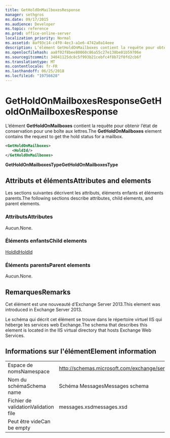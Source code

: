 ```yaml
---
title: GetHoldOnMailboxesResponse
manager: sethgros
ms.date: 09/17/2015
ms.audience: Developer
ms.topic: reference
ms.prod: office-online-server
localization_priority: Normal
ms.assetid: 8af93c14-c4f0-4ec3-a1e6-4742a0a14eee
description: L’élément GetHoldOnMailboxes contient la requête pour obtenir l’état de conservation pour une boîte aux lettres.
ms.openlocfilehash: aa8f02f8bee80060c86a55c27e138be81b59706e
ms.sourcegitcommit: 34041125dc8c5f993b21cebfc4f8b72f0fd2cb6f
ms.translationtype: MT
ms.contentlocale: fr-FR
ms.lasthandoff: 06/25/2018
ms.locfileid: "19756628"
---
```

# <a name="getholdonmailboxesresponse"></a><span data-ttu-id="efcf4-103">GetHoldOnMailboxesResponse</span><span class="sxs-lookup"><span data-stu-id="efcf4-103">GetHoldOnMailboxesResponse</span></span>

<span data-ttu-id="efcf4-104">L’élément **GetHoldOnMailboxes** contient la requête pour obtenir l’état de conservation pour une boîte aux lettres.</span><span class="sxs-lookup"><span data-stu-id="efcf4-104">The **GetHoldOnMailboxes** element contains the request to get the hold status for a mailbox.</span></span> 
  
```XML
<GetHoldOnMailboxes>
   <HoldId/>
</GetHoldOnMailboxes>
```

 <span data-ttu-id="efcf4-105">**GetHoldOnMailboxesType**</span><span class="sxs-lookup"><span data-stu-id="efcf4-105">**GetHoldOnMailboxesType**</span></span>
## <a name="attributes-and-elements"></a><span data-ttu-id="efcf4-106">Attributs et éléments</span><span class="sxs-lookup"><span data-stu-id="efcf4-106">Attributes and elements</span></span>

<span data-ttu-id="efcf4-107">Les sections suivantes décrivent les attributs, éléments enfants et éléments parents.</span><span class="sxs-lookup"><span data-stu-id="efcf4-107">The following sections describe attributes, child elements, and parent elements.</span></span>
  
### <a name="attributes"></a><span data-ttu-id="efcf4-108">Attributs</span><span class="sxs-lookup"><span data-stu-id="efcf4-108">Attributes</span></span>

<span data-ttu-id="efcf4-109">Aucun.</span><span class="sxs-lookup"><span data-stu-id="efcf4-109">None.</span></span>
  
### <a name="child-elements"></a><span data-ttu-id="efcf4-110">Éléments enfants</span><span class="sxs-lookup"><span data-stu-id="efcf4-110">Child elements</span></span>

[<span data-ttu-id="efcf4-111">HoldId</span><span class="sxs-lookup"><span data-stu-id="efcf4-111">HoldId</span></span>](holdid.md)
  
### <a name="parent-elements"></a><span data-ttu-id="efcf4-112">Éléments parents</span><span class="sxs-lookup"><span data-stu-id="efcf4-112">Parent elements</span></span>

<span data-ttu-id="efcf4-113">Aucun.</span><span class="sxs-lookup"><span data-stu-id="efcf4-113">None.</span></span>
  
## <a name="remarks"></a><span data-ttu-id="efcf4-114">Remarques</span><span class="sxs-lookup"><span data-stu-id="efcf4-114">Remarks</span></span>

<span data-ttu-id="efcf4-115">Cet élément est une nouveauté d'Exchange Server 2013.</span><span class="sxs-lookup"><span data-stu-id="efcf4-115">This element was introduced in Exchange Server 2013.</span></span>
  
<span data-ttu-id="efcf4-116">Le schéma qui décrit cet élément se trouve dans le répertoire virtuel IIS qui héberge les services web Exchange.</span><span class="sxs-lookup"><span data-stu-id="efcf4-116">The schema that describes this element is located in the IIS virtual directory that hosts Exchange Web Services.</span></span>
  
## <a name="element-information"></a><span data-ttu-id="efcf4-117">Informations sur l'élément</span><span class="sxs-lookup"><span data-stu-id="efcf4-117">Element information</span></span>

|||
|:-----|:-----|
|<span data-ttu-id="efcf4-118">Espace de noms</span><span class="sxs-lookup"><span data-stu-id="efcf4-118">Namespace</span></span>  <br/> |http://schemas.microsoft.com/exchange/services/2006/messages  <br/> |
|<span data-ttu-id="efcf4-119">Nom du schéma</span><span class="sxs-lookup"><span data-stu-id="efcf4-119">Schema name</span></span>  <br/> |<span data-ttu-id="efcf4-120">Schéma Messages</span><span class="sxs-lookup"><span data-stu-id="efcf4-120">Messages schema</span></span>  <br/> |
|<span data-ttu-id="efcf4-121">Fichier de validation</span><span class="sxs-lookup"><span data-stu-id="efcf4-121">Validation file</span></span>  <br/> |<span data-ttu-id="efcf4-122">messages.xsd</span><span class="sxs-lookup"><span data-stu-id="efcf4-122">messages.xsd</span></span>  <br/> |
|<span data-ttu-id="efcf4-123">Peut être vide</span><span class="sxs-lookup"><span data-stu-id="efcf4-123">Can be empty</span></span>  <br/> ||
   

